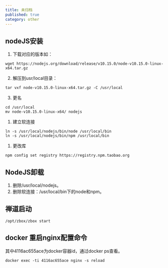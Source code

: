 ```yaml
---
title: 未归档
published: true
category: other
---
```


## nodeJS安装
1. 下载对应的版本如：
```shell script
wget https://nodejs.org/download/release/v10.15.0/node-v10.15.0-linux-x64.tar.gz
```
2. 解压到usr/local目录：
```shell script
tar vxf node-v10.15.0-linux-x64.tar.gz -C /usr/local
```
3. 更名
```shell script
cd /usr/local
mv node-v10.15.0-linux-x64/ nodejs
```
1. 建立软连接
```shell script
ln -s /usr/local/nodejs/bin/node /usr/local/bin
ln -s /usr/local/nodejs/bin/npm /usr/local/bin
```
1. 更改库
```shell script
npm config set registry https://registry.npm.taobao.org
```

## NodeJS卸载
1. 删除/usr/local/nodejs。
2. 删除软连接：/usr/local/bin下的node和npm。

## 禅道启动
```shell script
/opt/zbox/zbox start
```

## docker 重启nginx配置命令 
其中4116ac655ace为docker容器id，通过docker ps查看。
```shell script
docker exec -ti 4116ac655ace nginx -s reload
```